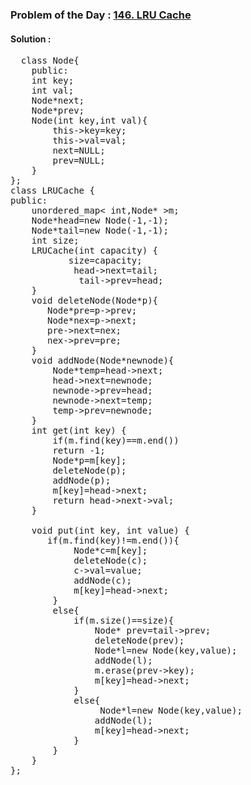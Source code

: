### Problem of the Day : [146. LRU Cache](https://leetcode.com/problems/lru-cache/)

#### Solution : 
<pre>
  class Node{
    public:
    int key;
    int val;
    Node*next;
    Node*prev;
    Node(int key,int val){
        this->key=key;
        this->val=val;
        next=NULL;
        prev=NULL;
    }
};
class LRUCache {
public:
    unordered_map< int,Node* >m;
    Node*head=new Node(-1,-1);
    Node*tail=new Node(-1,-1);
    int size;
    LRUCache(int capacity) {
           size=capacity;
            head->next=tail;
             tail->prev=head;
    }
    void deleteNode(Node*p){
       Node*pre=p->prev;
       Node*nex=p->next;
       pre->next=nex;
       nex->prev=pre;
    }
    void addNode(Node*newnode){
        Node*temp=head->next;
        head->next=newnode;
        newnode->prev=head;
        newnode->next=temp;
        temp->prev=newnode;
    }
    int get(int key) {
        if(m.find(key)==m.end())
        return -1;
        Node*p=m[key];
        deleteNode(p);
        addNode(p);
        m[key]=head->next;
        return head->next->val;
    }
    
    void put(int key, int value) {
       if(m.find(key)!=m.end()){
            Node*c=m[key];
            deleteNode(c);
            c->val=value;
            addNode(c);
            m[key]=head->next;
        }
        else{
            if(m.size()==size){
                Node* prev=tail->prev;
                deleteNode(prev);
                Node*l=new Node(key,value);
                addNode(l);
                m.erase(prev->key);
                m[key]=head->next;
            }
            else{
                 Node*l=new Node(key,value);
                addNode(l);
                m[key]=head->next; 
            }
        }
    }
};
</pre>
